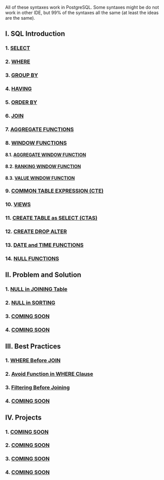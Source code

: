 All of these syntaxes work in PostgreSQL. Some syntaxes might be do not work in other IDE, but 99% of the syntaxes all the same (at least the ideas are the same).
## I. SQL Introduction

### 1. [SELECT](https://github.com/imdwipayana/PostgreSQL/tree/main/Practice/SELECT)
### 2. [WHERE](https://github.com/imdwipayana/PostgreSQL/tree/main/Practice/WHERE)
### 3. [GROUP BY](https://github.com/imdwipayana/PostgreSQL/tree/main/Practice/GROUP%20BY)
### 4. [HAVING](https://github.com/imdwipayana/PostgreSQL/tree/main/Practice/HAVING)
### 5. [ORDER BY](https://github.com/imdwipayana/PostgreSQL/tree/main/Practice/ORDER%20BY)
### 6. [JOIN](https://github.com/imdwipayana/PostgreSQL/tree/main/Practice/JOIN)
### 7. [AGGREGATE FUNCTIONS](https://github.com/imdwipayana/PostgreSQL/tree/main/Practice/AGGREGATE%20FUNCTIONS)



### 8. [WINDOW FUNCTIONS](https://github.com/imdwipayana/PostgreSQL/tree/main/Practice/WINDOWS%20FUNCTION)
#### 8.1. [AGGREGATE WINDOW FUNCTION](https://github.com/imdwipayana/PostgreSQL/tree/main/Practice/WINDOWS%20FUNCTION/AGGREGATE%20WINDOW%20FUNCTIONS)
#### 8.2. [RANKING WINDOW FUNCTION](https://github.com/imdwipayana/PostgreSQL/tree/main/Practice/WINDOWS%20FUNCTION/RANKING%20WINDOW%20FUNCTIONS)
#### 8.3. [VALUE WINDOW FUNCTION](https://github.com/imdwipayana/PostgreSQL/tree/main/Practice/WINDOWS%20FUNCTION/VALUE%20WINDOW%20FUNCTION)


### 9. [COMMON TABLE EXPRESSION (CTE)](https://github.com/imdwipayana/PostgreSQL/tree/main/Practice/COMMON%20TABLE%20EXPRESSION)
### 10. [VIEWS](https://github.com/imdwipayana/PostgreSQL/tree/main/Practice/VIEWS)
### 11. [CREATE TABLE as SELECT (CTAS)](https://github.com/imdwipayana/PostgreSQL/tree/main/Practice/Create%20Table%20as%20SELECT)
### 12. [CREATE DROP ALTER](https://github.com/imdwipayana/PostgreSQL/tree/main/Practice/CREATE%20DROP%20ALTER%20TABLE)
### 13. [DATE and TIME FUNCTIONS](https://github.com/imdwipayana/PostgreSQL/tree/main/Practice/DATE%20and%20TIME%20FUNCTION)
### 14. [NULL FUNCTIONS](https://github.com/imdwipayana/PostgreSQL/tree/main/Practice/NULL%20FUNCTION)


## II. Problem and Solution
### 1. [NULL in JOINING Table](https://github.com/imdwipayana/PostgreSQL/tree/main/Problem%20and%20Solution/NULL%20in%20JOINING%20Table)
### 2. [NULL in SORTING](https://github.com/imdwipayana/PostgreSQL/tree/main/Problem%20and%20Solution/NULL%20in%20SORTING)
### 3. [COMING SOON](https://github.com/imdwipayana/PostgreSQL/tree/main/Practice/SELECT)
### 4. [COMING SOON](https://github.com/imdwipayana/PostgreSQL/tree/main/Practice/SELECT)

## III. Best Practices
### 1. [WHERE Before JOIN](https://github.com/imdwipayana/PostgreSQL/tree/main/Best%20Practices/WHERE%20Before%20JOIN)
### 2. [Avoid Function in WHERE Clause](https://github.com/imdwipayana/PostgreSQL/tree/main/Best%20Practices/Avoid%20Function%20in%20WHERE%20Clause)
### 3. [Filtering Before Joining](https://github.com/imdwipayana/PostgreSQL/tree/main/Best%20Practices/Filtering%20Before%20Joining)
### 4. [COMING SOON](https://github.com/imdwipayana/PostgreSQL/tree/main/Practice/SELECT)

## IV. Projects
### 1. [COMING SOON](https://github.com/imdwipayana/PostgreSQL/tree/main/Practice/SELECT)
### 2. [COMING SOON](https://github.com/imdwipayana/PostgreSQL/tree/main/Practice/SELECT)
### 3. [COMING SOON](https://github.com/imdwipayana/PostgreSQL/tree/main/Practice/SELECT)
### 4. [COMING SOON](https://github.com/imdwipayana/PostgreSQL/tree/main/Practice/SELECT)
